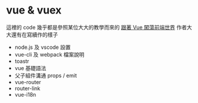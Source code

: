 # vue & vuex
這裡的 code 幾乎都是參照某位大大的教學而來的
[跟著 Vue 闖蕩前端世界](https://dotblogs.com.tw/wasichris/2017/02/28/215539/)
作者大大還有在寫續作的樣子

- node.js 及 vscode 設置
- vue-cli 及 webpack 檔案說明
- toastr
- vue 基礎語法
- 父子組件溝通 props / emit
- vue-router
- router-link
- vue-i18n
